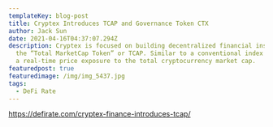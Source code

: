 ```yaml
---
templateKey: blog-post
title: Cryptex Introduces TCAP and Governance Token CTX
author: Jack Sun
date: 2021-04-16T04:37:07.294Z
description: Cryptex is focused on building decentralized financial instruments on Ethereum starting with 
  the “Total MarketCap Token” or TCAP. Similar to a conventional index fund, TCAP gives its holders 
  a real-time price exposure to the total cryptocurrency market cap.
featuredpost: true
featuredimage: /img/img_5437.jpg
tags:
  - DeFi Rate
---
```

https://defirate.com/cryptex-finance-introduces-tcap/